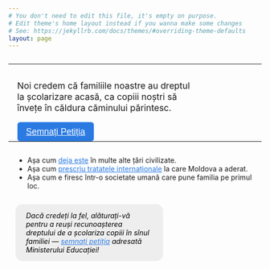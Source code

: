 ```yaml
---
# You don't need to edit this file, it's empty on purpose.
# Edit theme's home layout instead if you wanna make some changes
# See: https://jekyllrb.com/docs/themes/#overriding-theme-defaults
layout: page
---
```


<section class="cta-page">
  <hr class="spacer" style="margin-top: 2em;"/>

  <p class="one-liner-copy">Noi credem că familiile noastre au dreptul la
  școlarizare acasă, ca copiii noștri să învețe în căldura căminului
  părintesc.</p>

  <a class="cta-button top" href="/petitie">Semnați Petiția</a>

  <hr class="spacer" style="margin-bottom: 2em;"/>

  <ul>
    <li>Așa cum <a href="https://publications.europa.eu/s/kgMm">deja este</a> în multe alte țări civilizate.</li>
    <li>Așa cum <a href="/legislatie#pacte-și-convenții-internaționale">prescriu tratatele internaționale</a> la care Moldova a aderat.</li>
    <li>Așa cum e firesc într-o societate umană care pune familia pe primul loc.</li>
  </ul>

  <p class="blurb">
    Dacă credeți la fel, alăturați-vă pentru a reuși recunoașterea
    dreptului de a școlariza copiii în sînul familiei —
    <a href="/petitie">semnați petiția</a> adresată Ministerului Educației!
  </p>
</section>

<style>
.cta-page a {
  color: #2a7ae2;
}

.one-liner-copy {
  font-size: 1.25em;
  line-height: 1.25;
  float: left;
  max-width: 20em;
  margin-left: 1em;
}

.cta-button {
  background-color: #2a7ae2;
  color: white !important;
  padding: 0.5em 1em;
  font-family: 'Alegreya Sans', sans-serif;
  font-size: 1.25em;
  border: none;
  border-radius: 0.3em;
  margin: 0 1em;
  float: left;
}

.cta-button:hover {
  color: white;
}

.cta-page ul {
  margin: 2em 0 0 1em;
}

.spacer {
  border: none;
  clear: both;
}

.blurb {
  max-width: 18em;
  margin: 2em 1em 5em 1em;
  background: #eee;
  border-radius: 1em;
  padding: 1em 1.5em;
  color: black;
  font-style: italic;
}
</style>
